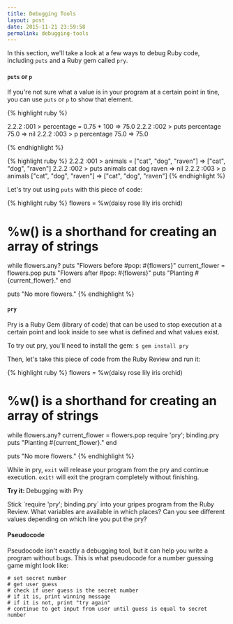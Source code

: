 ```yaml
---
title: Debugging Tools
layout: post
date: 2015-11-21 23:59:58
permalink: debugging-tools
---
```


In this section, we'll take a look at a few ways to debug Ruby code, including `puts` and a Ruby gem called `pry`.

#### `puts` or `p`

If you're not sure what a value is in your program at a certain point in tine, you can use `puts` or `p` to show that element. 

{% highlight ruby %}

2.2.2 :001 > percentage = 0.75 * 100
           => 75.0 
2.2.2 :002 > puts percentage
           75.0
           => nil 
2.2.2 :003 > p percentage
           75.0
           => 75.0 

{% endhighlight %}

{% highlight ruby %}
2.2.2 :001 > animals = ["cat", "dog", "raven"]
           => ["cat", "dog", "raven"] 
2.2.2 :002 > puts animals
           cat
           dog
           raven
           => nil 
2.2.2 :003 > p animals
           ["cat", "dog", "raven"]
           => ["cat", "dog", "raven"]
{% endhighlight %}

Let's try out using `puts` with this piece of code:

{% highlight ruby %}
flowers = %w(daisy rose lily iris orchid)
# %w() is a shorthand for creating an array of strings

while flowers.any?
  puts "Flowers before #pop: #{flowers}"
  current_flower = flowers.pop
  puts "Flowers after #pop: #{flowers}"
  puts "Planting #{current_flower}."
end

puts "No more flowers."
{% endhighlight %}

#### `pry`

Pry is a Ruby Gem (library of code) that can be used to stop execution at a certain point and look inside to see what is defined and what values exist. 

To try out pry, you'll need to install the gem: `$ gem install pry`

Then, let's take this piece of code from the Ruby Review and run it:

{% highlight ruby %}
flowers = %w(daisy rose lily iris orchid)
# %w() is a shorthand for creating an array of strings

while flowers.any?
  current_flower = flowers.pop
  require 'pry'; binding.pry
  puts "Planting #{current_flower}."
end

puts "No more flowers."
{% endhighlight %}

While in pry, `exit` will release your program from the pry and continue execution. `exit!` will exit the program completely without finishing. 

<div class="card blue-grey darken-1">
  <div class="card-content white-text">
    <span class="card-title orange-text"><b>Try it: </b>Debugging with Pry</span>
    <p>
      Stick `require 'pry'; binding.pry` into your gripes program from the Ruby Review. What variables are available in which places? Can you see different values depending on which line you put the pry? 
    </p>
  </div>
</div>

#### Pseudocode

Pseudocode isn't exactly a debugging tool, but it can help you write a program without bugs. This is what pseudocode for a number guessing game might look like:

```
# set secret number
# get user guess
# check if user guess is the secret number
# if it is, print winning message
# if it is not, print "try again"
# continue to get input from user until guess is equal to secret number
```
